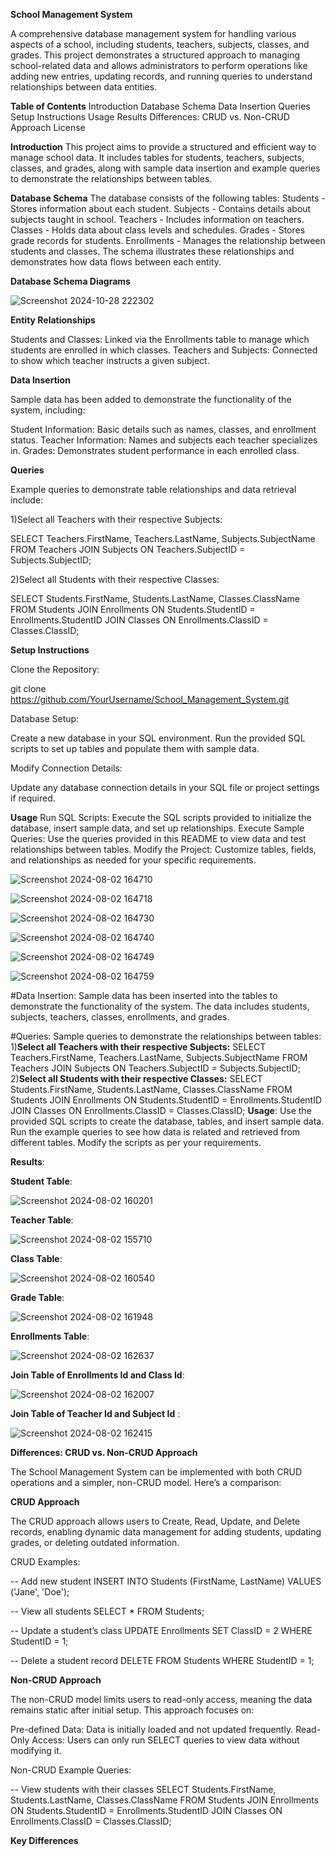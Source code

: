 **School Management System**

A comprehensive database management system for handling various aspects of a school, including students, teachers, subjects, classes, and grades. This project demonstrates a structured approach to managing school-related data and allows administrators to perform operations like adding new entries, updating records, and running queries to understand relationships between data entities.

**Table of Contents**
Introduction
Database Schema
Data Insertion
Queries
Setup Instructions
Usage
Results
Differences: CRUD vs. Non-CRUD Approach
License

**Introduction**
This project aims to provide a structured and efficient way to manage school data. It includes tables for students, teachers, subjects, classes, and grades, along with sample data insertion and example queries to demonstrate the relationships between tables.

**Database Schema**
The database consists of the following tables:
Students - Stores information about each student.
Subjects - Contains details about subjects taught in school.
Teachers - Includes information on teachers.
Classes - Holds data about class levels and schedules.
Grades - Stores grade records for students.
Enrollments - Manages the relationship between students and classes.
The schema illustrates these relationships and demonstrates how data flows between each entity.

**Database Schema Diagrams**

![Screenshot 2024-10-28 222302](https://github.com/user-attachments/assets/a25e1be8-3ad7-4513-af66-4f2a747ff183)

**Entity Relationships**

Students and Classes: Linked via the Enrollments table to manage which students are enrolled in which classes.
Teachers and Subjects: Connected to show which teacher instructs a given subject.

**Data Insertion**

Sample data has been added to demonstrate the functionality of the system, including:

Student Information: Basic details such as names, classes, and enrollment status.
Teacher Information: Names and subjects each teacher specializes in.
Grades: Demonstrates student performance in each enrolled class.

**Queries**

Example queries to demonstrate table relationships and data retrieval include:

1)Select all Teachers with their respective Subjects:

SELECT Teachers.FirstName, Teachers.LastName, Subjects.SubjectName
FROM Teachers
JOIN Subjects ON Teachers.SubjectID = Subjects.SubjectID;

2)Select all Students with their respective Classes:

SELECT Students.FirstName, Students.LastName, Classes.ClassName
FROM Students
JOIN Enrollments ON Students.StudentID = Enrollments.StudentID
JOIN Classes ON Enrollments.ClassID = Classes.ClassID;

**Setup Instructions**

Clone the Repository:

git clone https://github.com/YourUsername/School_Management_System.git

Database Setup:

Create a new database in your SQL environment.
Run the provided SQL scripts to set up tables and populate them with sample data.

Modify Connection Details:

Update any database connection details in your SQL file or project settings if required.

**Usage**
Run SQL Scripts: Execute the SQL scripts provided to initialize the database, insert sample data, and set up relationships.
Execute Sample Queries: Use the queries provided in this README to view data and test relationships between tables.
Modify the Project: Customize tables, fields, and relationships as needed for your specific requirements.

![Screenshot 2024-08-02 164710](https://github.com/user-attachments/assets/6d9dd8be-e779-429b-95a7-bafee054e2ea)

![Screenshot 2024-08-02 164718](https://github.com/user-attachments/assets/3b19b4f0-6954-41a2-a5d5-a583809a4b42)

![Screenshot 2024-08-02 164730](https://github.com/user-attachments/assets/793c8a9f-7f83-429a-8151-c84299483cd1)

![Screenshot 2024-08-02 164740](https://github.com/user-attachments/assets/6ab69087-8001-4962-9627-deae85058bf7)

![Screenshot 2024-08-02 164749](https://github.com/user-attachments/assets/00536dda-9915-4ddf-bd46-51c153a24a71)

![Screenshot 2024-08-02 164759](https://github.com/user-attachments/assets/808cc164-2782-4f0e-9016-0fbecf7f604a)

#Data Insertion:
Sample data has been inserted into the tables to demonstrate the functionality of the system. The data includes students, subjects, teachers, classes, enrollments, and grades.

#Queries:
Sample queries to demonstrate the relationships between tables:
            1)**Select all Teachers with their respective Subjects:**
                    SELECT Teachers.FirstName, Teachers.LastName, Subjects.SubjectName
                    FROM Teachers
                    JOIN Subjects ON Teachers.SubjectID = Subjects.SubjectID;
            2)**Select all Students with their respective Classes:**
                    SELECT Students.FirstName, Students.LastName, Classes.ClassName
                    FROM Students
                    JOIN Enrollments ON Students.StudentID = Enrollments.StudentID
                    JOIN Classes ON Enrollments.ClassID = Classes.ClassID;
**Usage**:
Use the provided SQL scripts to create the database, tables, and insert sample data.
Run the example queries to see how data is related and retrieved from different tables.
Modify the scripts as per your requirements.

**Results**:

**Student Table**:

![Screenshot 2024-08-02 160201](https://github.com/user-attachments/assets/041a9af0-f5a3-4c5b-8e36-6744628e7d05)

**Teacher Table**:

![Screenshot 2024-08-02 155710](https://github.com/user-attachments/assets/148dc5c2-4cd5-4258-bc6e-ae7ce0fa872f)

**Class Table**:

![Screenshot 2024-08-02 160540](https://github.com/user-attachments/assets/403c4350-ca73-4175-b405-523111ab766a)

**Grade Table**:

![Screenshot 2024-08-02 161948](https://github.com/user-attachments/assets/2d61bd2a-e638-4778-8aa4-66e4d47a3815)

**Enrollments Table**:

![Screenshot 2024-08-02 162637](https://github.com/user-attachments/assets/2ca79d59-83c0-41a0-ab1c-4bbe6ccca48e)

**Join Table of Enrollments Id and  Class Id**:

![Screenshot 2024-08-02 162007](https://github.com/user-attachments/assets/262c51fe-4312-42c1-ac2c-3ad2f52eebdc)

**Join Table of Teacher Id and Subject Id** :

![Screenshot 2024-08-02 162415](https://github.com/user-attachments/assets/fea40585-80d2-4476-9c29-4534b7237dd7)

**Differences: CRUD vs. Non-CRUD Approach**

The School Management System can be implemented with both CRUD operations and a simpler, non-CRUD model. Here’s a comparison:

**CRUD Approach**

The CRUD approach allows users to Create, Read, Update, and Delete records, enabling dynamic data management for adding students, updating grades, or deleting outdated information.

CRUD Examples:

-- Add new student
INSERT INTO Students (FirstName, LastName) VALUES ('Jane', 'Doe');

-- View all students
SELECT * FROM Students;

-- Update a student’s class
UPDATE Enrollments SET ClassID = 2 WHERE StudentID = 1;

-- Delete a student record
DELETE FROM Students WHERE StudentID = 1;

**Non-CRUD Approach**

The non-CRUD model limits users to read-only access, meaning the data remains static after initial setup. This approach focuses on:

Pre-defined Data: Data is initially loaded and not updated frequently.
Read-Only Access: Users can only run SELECT queries to view data without modifying it.

Non-CRUD Example Queries:

-- View students with their classes
SELECT Students.FirstName, Students.LastName, Classes.ClassName
FROM Students
JOIN Enrollments ON Students.StudentID = Enrollments.StudentID
JOIN Classes ON Enrollments.ClassID = Classes.ClassID;

**Key Differences**

